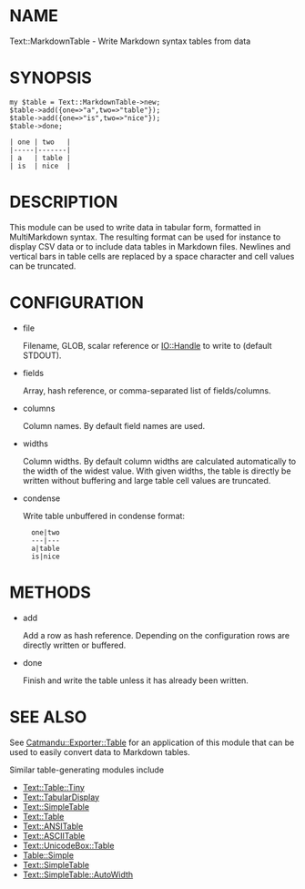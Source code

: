 # NAME

Text::MarkdownTable - Write Markdown syntax tables from data

# SYNOPSIS

    my $table = Text::MarkdownTable->new;
    $table->add({one=>"a",two=>"table"});
    $table->add({one=>"is",two=>"nice"});
    $table->done;

    | one | two   |
    |-----|-------|
    | a   | table |
    | is  | nice  |

# DESCRIPTION

This module can be used to write data in tabular form, formatted in
MultiMarkdown syntax. The resulting format can be used for instance to display
CSV data or to include data tables in Markdown files. Newlines and vertical
bars in table cells are replaced by a space character and cell values can be
truncated.

# CONFIGURATION

- file

    Filename, GLOB, scalar reference or [IO::Handle](https://metacpan.org/pod/IO::Handle) to write to (default STDOUT).

- fields

    Array, hash reference, or comma-separated list of fields/columns.

- columns

    Column names. By default field names are used.

- widths

    Column widths. By default column widths are calculated automatically to the
    width of the widest value. With given widths, the table is directly be written
    without buffering and large table cell values are truncated.

- condense

    Write table unbuffered in condense format:

        one|two
        ---|---
        a|table
        is|nice

# METHODS

- add

    Add a row as hash reference. Depending on the configuration rows are directly
    written or buffered.

- done

    Finish and write the table unless it has already been written.

# SEE ALSO

See [Catmandu::Exporter::Table](https://metacpan.org/pod/Catmandu::Exporter::Table) for an application of this module that can be
used to easily convert data to Markdown tables.

Similar table-generating modules include

- [Text::Table::Tiny](https://metacpan.org/pod/Text::Table::Tiny)
- [Text::TabularDisplay](https://metacpan.org/pod/Text::TabularDisplay)
- [Text::SimpleTable](https://metacpan.org/pod/Text::SimpleTable)
- [Text::Table](https://metacpan.org/pod/Text::Table)
- [Text::ANSITable](https://metacpan.org/pod/Text::ANSITable)
- [Text::ASCIITable](https://metacpan.org/pod/Text::ASCIITable)
- [Text::UnicodeBox::Table](https://metacpan.org/pod/Text::UnicodeBox::Table)
- [Table::Simple](https://metacpan.org/pod/Table::Simple)
- [Text::SimpleTable](https://metacpan.org/pod/Text::SimpleTable)
- [Text::SimpleTable::AutoWidth](https://metacpan.org/pod/Text::SimpleTable::AutoWidth)
